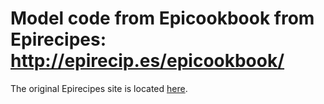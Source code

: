 # Model code from Epicookbook from Epirecipes: http://epirecip.es/epicookbook/

The original Epirecipes site is located [here](http://epirecip.es/epicookbook/).
